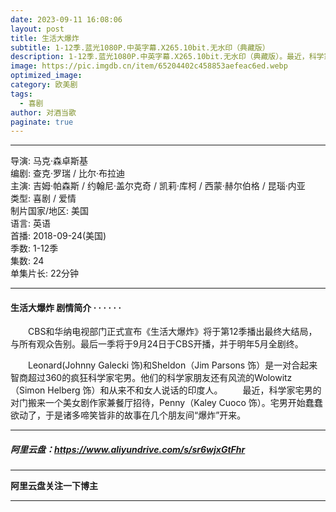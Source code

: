 ```yaml
---
date: 2023-09-11 16:08:06
layout: post
title: 生活大爆炸
subtitle: 1-12季.蓝光1080P.中英字幕.X265.10bit.无水印（典藏版）
description: 1-12季.蓝光1080P.中英字幕.X265.10bit.无水印（典藏版）。最近，科学家宅男的对门搬来一个美女剧作家兼餐厅招待，Penny（Kaley Cuoco 饰）。宅男开始蠢蠢欲动了，于是诸多啼笑皆非的故事在几个朋友间“爆炸”开来...
image: https://pic.imgdb.cn/item/65204402c458853aefeac6ed.webp
optimized_image: 
category: 欧美剧
tags:
  - 喜剧
author: 对酒当歌
paginate: true
---
```


---

导演: 马克·森卓斯基  
编剧: 查克·罗瑞 / 比尔·布拉迪  
主演: 吉姆·帕森斯 / 约翰尼·盖尔克奇 / 凯莉·库柯 / 西蒙·赫尔伯格 / 昆瑙·内亚  
类型: 喜剧 / 爱情  
制片国家/地区: 美国  
语言: 英语  
首播: 2018-09-24(美国)  
季数: 1-12季  
集数: 24  
单集片长: 22分钟  

---

#### 生活大爆炸 剧情简介 · · · · · ·

　　CBS和华纳电视部门正式宣布《生活大爆炸》将于第12季播出最终大结局，与所有观众告别。最后一季将于9月24日于CBS开播，并于明年5月全剧终。

　　Leonard(Johnny Galecki 饰)和Sheldon（Jim Parsons 饰）是一对合起来智商超过360的疯狂科学家宅男。他们的科学家朋友还有风流的Wolowitz（Simon Helberg 饰）和从来不和女人说话的印度人。
　　最近，科学家宅男的对门搬来一个美女剧作家兼餐厅招待，Penny（Kaley Cuoco 饰）。宅男开始蠢蠢欲动了，于是诸多啼笑皆非的故事在几个朋友间“爆炸”开来。

---

##### 阿里云盘：<https://www.aliyundrive.com/s/sr6wjxGtFhr>

---

**阿里云盘关注一下博主**

---